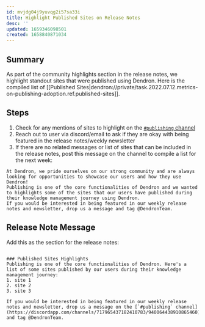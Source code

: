 ```yaml
---
id: mvjdg04j9yuvqg2i57sa33i
title: Highlight Published Sites on Release Notes
desc: ''
updated: 1659346098501
created: 1658840871034
---
```

## Summary
As part of the community highlights section in the release notes, we highlight standout sites that were published using Dendron. Here is the compiled list of [[Published Sites|dendron://private/task.2022.07.12.metrics-on-publishing-adoption.ref.published-sites]]. 

## Steps
1. Check for any mentions of sites to highlight on the [`#publishing` channel](https://discordapp.com/channels/717965437182410783/940064438910865460) 
1. Reach out to user via discord/email to ask if they are okay with being featured in the release notes/weekly newsletter
1. If there are no related messages or list of sites that can be included in the release notes, post this message on the channel to compile a list for the next week:

```
At Dendron, we pride ourselves on our strong community and are always looking for opportunities to showcase our users and how they use Dendron! 
Publishing is one of the core functionalities of Dendron and we wanted to highlights some of the sites that our users have published during their knowledge management journey using Dendron. 
If you would be interested in being featured in our weekly release notes and newsletter, drop us a message and tag @DendronTeam. 

```
## Release Note Message

Add this as the section for the release notes:

```

### Published Sites Highlights
Publishing is one of the core functionalities of Dendron. Here's a list of some sites published by our users during their knowledge management journey:
1. site 1
2. site 2
3. site 3

If you would be interested in being featured in our weekly release notes and newsletter, drop us a message on the [`#publishing` channel](https://discordapp.com/channels/717965437182410783/940064438910865460) and tag @DendronTeam. 

```
